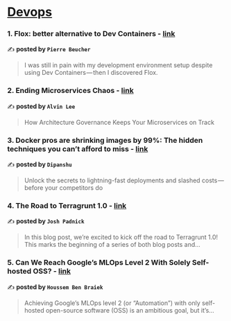 
<h1><a href=https://medium.com/tag/devops/recommended target="_blank" rel="noopener noreferrer">Devops</a></h1>
<h3>1. Flox: better alternative to Dev Containers - <a href="https://medium.com/@pierre_49652/flox-better-alternative-to-dev-containers-d02e1a2ec423" target="_blank" rel="noopener noreferrer">link</a></h3>

✍️ **posted by `Pierre Beucher`**

<blockquote>I was still in pain with my development environment setup despite using Dev Containers — then I discovered Flox.</blockquote>

<h3>2. Ending Microservices Chaos - <a href="https://medium.com/gitconnected/ending-microservices-chaos-c1babe7bd061" target="_blank" rel="noopener noreferrer">link</a></h3>

✍️ **posted by `Alvin Lee`**

<blockquote>How Architecture Governance Keeps Your Microservices on Track</blockquote>

<h3>3. Docker pros are shrinking images by 99%: The hidden techniques you can’t afford to miss - <a href="https://medium.com/aws-in-plain-english/docker-pros-are-shrinking-images-by-99-the-hidden-techniques-you-cant-afford-to-miss-a70ee26b4cbf" target="_blank" rel="noopener noreferrer">link</a></h3>

✍️ **posted by `Dipanshu ‎`**

<blockquote>Unlock the secrets to lightning-fast deployments and slashed costs — before your competitors do</blockquote>

<h3>4. The Road to Terragrunt 1.0 - <a href="https://medium.com/gruntwork/the-road-to-terragrunt-1-0-4d5a0b416086" target="_blank" rel="noopener noreferrer">link</a></h3>

✍️ **posted by `Josh Padnick`**

<blockquote>In this blog post, we’re excited to kick off the road to Terragrunt 1.0! This marks the beginning of a series of both blog posts and…</blockquote>

<h3>5. Can We Reach Google’s MLOps Level 2 With Solely Self-hosted OSS? - <a href="https://medium.com/towards-artificial-intelligence/can-we-reach-googles-mlops-level-2-with-solely-self-hosted-oss-e61562c8883e" target="_blank" rel="noopener noreferrer">link</a></h3>

✍️ **posted by `Houssem Ben Braiek`**

<blockquote>Achieving Google’s MLOps level 2 (or “Automation”) with only self-hosted open-source software (OSS) is an ambitious goal, but it’s…</blockquote>

